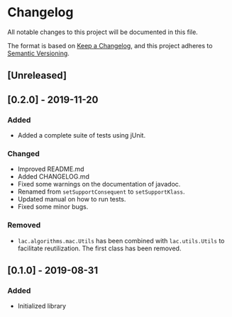 # Changelog
All notable changes to this project will be documented in this file.

The format is based on [Keep a Changelog](https://keepachangelog.com/en/1.0.0/),
and this project adheres to [Semantic Versioning](https://semver.org/spec/v2.0.0.html).

## [Unreleased]

## [0.2.0] - 2019-11-20

### Added
- Added a complete suite of tests using jUnit.

### Changed
- Improved README.md
- Added CHANGELOG.md
- Fixed some warnings on the documentation of javadoc.
- Renamed from `setSupportConsequent` to `setSupportKlass`.
- Updated manual on how to run tests.
- Fixed some minor bugs.

### Removed
- `lac.algorithms.mac.Utils` has been combined with `lac.utils.Utils` to facilitate reutilization. The first class has been removed.

## [0.1.0] - 2019-08-31

### Added
- Initialized library
